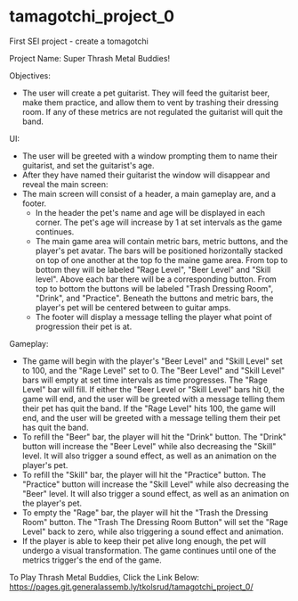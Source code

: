 # tamagotchi_project_0
First SEI project - create a tomagotchi

Project Name: Super Thrash Metal Buddies!

Objectives:
- The user will create a pet guitarist. They will feed the guitarist beer, make them practice, and allow them to vent by trashing their dressing room. If any of these metrics are not regulated the guitarist will quit the band.

UI:
- The user will be greeted with a window prompting them to name their guitarist, and set the guitarist's age.
- After they have named their guitarist the window will disappear and reveal the main screen:
- The main screen will consist of a header, a main gameplay are, and a footer. 
  - In the header the pet's name and age will be displayed in each corner. The pet's age will increase by 1 at set intervals as the game continues.
  - The main game area will contain metric bars, metric buttons, and the player's pet avatar. The bars will be positioned horizontally stacked on top of one another at the top fo the maine game area. From top to bottom they will be labeled "Rage Level", "Beer Level" and "Skill level". Above each bar there will be a corresponding button. From top to bottom the buttons will be labeled "Trash Dressing Room", "Drink", and "Practice". Beneath the buttons and metric bars, the player's pet will be centered between to guitar amps.
  - The footer will display a message telling the player what point of progression their pet is at.
  

Gameplay:
- The game will begin with the player's "Beer Level" and "Skill Level" set to 100, and the "Rage Level" set to 0. The "Beer Level" and "Skill Level" bars will empty at set time intervals as time progresses. The "Rage Level" bar will fill. If either the "Beer Level or "Skill Level" bars hit 0, the game will end, and the user will be greeted with a message telling them their pet has quit the band. If the "Rage Level" hits 100, the game will end, and the user will be greeted with a message telling them their pet has quit the band.
- To refill the "Beer" bar, the player will hit the "Drink" button. The "Drink" button will increase the "Beer Level" while also decreasing the "Skill" level. It will also trigger a sound effect, as well as an animation on the player's pet.
- To refill the "Skill" bar, the player will hit the "Practice" button. The "Practice" button will increase the "Skill Level" while also decreasing the "Beer" level. It will also trigger a sound effect, as well as an animation on the player's pet.
- To empty the "Rage" bar, the player will hit the "Trash the Dressing Room" button. The "Trash The Dressing Room Button" will set the "Rage Level" back to zero, while also triggering a sound effect and animation. 
- If the player is able to keep their pet alive long enough, the pet will undergo a visual transformation. The game continues until one of the metrics trigger's the end of the game.

To Play Thrash Metal Buddies, Click the Link Below:
https://pages.git.generalassemb.ly/tkolsrud/tamagotchi_project_0/
